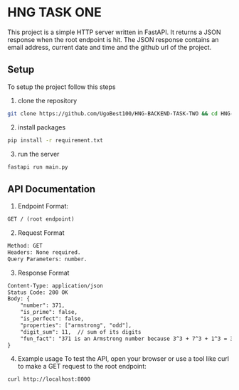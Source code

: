 # HNG TASK ONE
This project is a simple HTTP server written in FastAPI. It returns a JSON response when the root endpoint is hit. The JSON response contains an email address, current date and time and the github url of the project.

## Setup
To setup the project follow this steps
1. clone the repository 
```bash
git clone https://github.com/UgoBest100/HNG-BACKEND-TASK-TWO && cd HNG-BACKEND-TASK-TWO
```
2. install packages 
```bash
pip install -r requirement.txt
```
3. run the server 
```bash
fastapi run main.py
```
## API Documentation
1. Endpoint Format:
```txt
GET / (root endpoint)
```
2. Request Format
```txt
Method: GET
Headers: None required.
Query Parameters: number.
```
3. Response Format
```txt
Content-Type: application/json
Status Code: 200 OK
Body: {
    "number": 371,
    "is_prime": false,
    "is_perfect": false,
    "properties": ["armstrong", "odd"],
    "digit_sum": 11,  // sum of its digits
    "fun_fact": "371 is an Armstrong number because 3^3 + 7^3 + 1^3 = 371" //gotten from the numbers API
}

```
4. Example usage
To test the API, open your browser or use a tool like curl to make a GET request to the root endpoint:
```bash
curl http://localhost:8000
```

